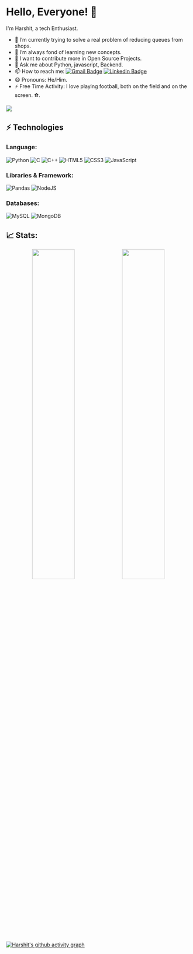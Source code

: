 # Hello, Everyone! 👋

I'm Harshit, a tech Enthusiast.

- 🔭 I’m currently trying to solve a real problem of reducing queues from shops.
- 🌱 I’m always fond of learning new concepts.
- 👯 I want to contribute more in Open Source Projects.
- 💬 Ask me about Python, javascript, Backend.
- 📫 How to reach me: [![Gmail Badge](https://img.shields.io/badge/-hargup3438@gmail.com-c14438?style=flat-square&logo=Gmail&logoColor=white&link=mailto:hargup3438@gmail.com)](mailto::hargup3438@gmail.com) [![Linkedin Badge](https://img.shields.io/badge/-HarshitGupta-blue?style=flat-square&logo=Linkedin&logoColor=white&link=https://linkedin.com/in/harshit-gupta-526a9621a/)](https://linkedin.com/in/harshit-gupta-526a9621a/)
- 😄 Pronouns: He/Him.
- ⚡ Free Time Activity: I love playing football, both on the field and on the screen. ⚽.

<div>
<img align="center" src="https://i.imgur.com/4ASafy0.png">
</div>

## ⚡ Technologies

### Language:
![Python](https://img.shields.io/badge/python-3670A0?style=for-the-badge&logo=python&logoColor=ffdd54)
![C](https://img.shields.io/badge/c-%2300599C.svg?style=for-the-badge&logo=c&logoColor=white)
![C++](https://img.shields.io/badge/c++-%2300599C.svg?style=for-the-badge&logo=c%2B%2B&logoColor=white)
![HTML5](https://img.shields.io/badge/html5-%23E34F26.svg?style=for-the-badge&logo=html5&logoColor=white)
![CSS3](https://img.shields.io/badge/css3-%231572B6.svg?style=for-the-badge&logo=css3&logoColor=white)
![JavaScript](https://img.shields.io/badge/javascript-%23323330.svg?style=for-the-badge&logo=javascript&logoColor=%23F7DF1E)

### Libraries & Framework:

![Pandas](https://img.shields.io/badge/pandas-%23150458.svg?style=for-the-badge&logo=pandas&logoColor=white)
![NodeJS](https://img.shields.io/badge/node.js-6DA55F?style=for-the-badge&logo=node.js&logoColor=white)


### Databases:
![MySQL](https://img.shields.io/badge/mysql-%2300f.svg?style=for-the-badge&logo=mysql&logoColor=white)
![MongoDB](https://img.shields.io/badge/MongoDB-%234ea94b.svg?style=for-the-badge&logo=mongodb&logoColor=white)

## 📈 Stats:
<p align="center"> 
  <img width="48%" src="https://github-readme-stats.vercel.app/api?username=harshitGupta2019&show_icons=true&theme=tokyonight" />
  <img width="48%" src="https://github-readme-streak-stats.herokuapp.com/?user=harshitGupta2019&theme=tokyonight" />
</p>

[![Harshit's github activity graph](https://github-readme-activity-graph.vercel.app/graph?username=harshitGupta2019&theme=tokyo-night)](https://github.com/ashutosh00710/github-readme-activity-graph)

